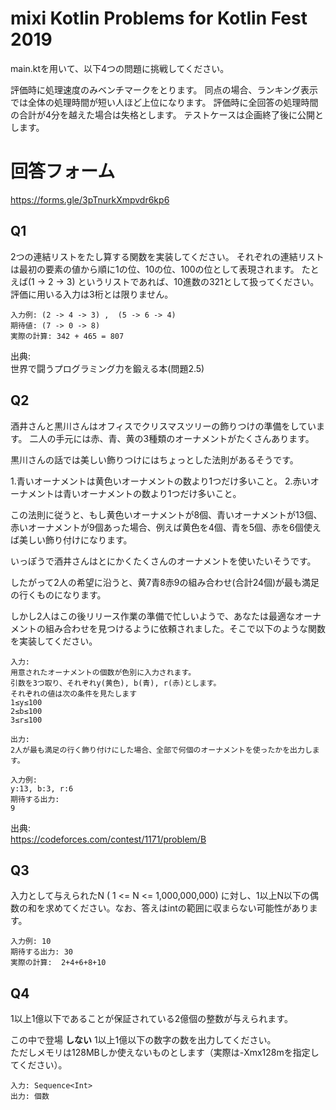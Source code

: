 # mixi Kotlin Problems for Kotlin Fest 2019

main.ktを用いて、以下4つの問題に挑戦してください。

評価時に処理速度のみベンチマークをとります。
同点の場合、ランキング表示では全体の処理時間が短い人ほど上位になります。
評価時に全回答の処理時間の合計が4分を越えた場合は失格とします。
テストケースは企画終了後に公開とします。

# 回答フォーム

https://forms.gle/3pTnurkXmpvdr6kp6

## Q1

2つの連結リストをたし算する関数を実装してください。
それぞれの連結リストは最初の要素の値から順に1の位、10の位、100の位として表現されます。
たとえば(1 -> 2 -> 3) というリストであれば、10進数の321として扱ってください。
評価に用いる入力は3桁とは限りません。

```
入力例: (2 -> 4 -> 3) ,  (5 -> 6 -> 4)
期待値: (7 -> 0 -> 8)
実際の計算: 342 + 465 = 807
```

出典:  
世界で闘うプログラミング力を鍛える本(問題2.5)


## Q2

酒井さんと黒川さんはオフィスでクリスマスツリーの飾りつけの準備をしています。
二人の手元には赤、青、黄の3種類のオーナメントがたくさんあります。

黒川さんの話では美しい飾りつけにはちょっとした法則があるそうです。

1.青いオーナメントは黄色いオーナメントの数より1つだけ多いこと。
2.赤いオーナメントは青いオーナメントの数より1つだけ多いこと。

この法則に従うと、もし黄色いオーナメントが8個、青いオーナメントが13個、赤いオーナメントが9個あった場合、例えば黄色を4個、青を5個、赤を6個使えば美しい飾り付けになります。

いっぽうで酒井さんはとにかくたくさんのオーナメントを使いたいそうです。

したがって2人の希望に沿うと、黄7青8赤9の組み合わせ(合計24個)が最も満足の行くものになります。

しかし2人はこの後リリース作業の準備で忙しいようで、あなたは最適なオーナメントの組み合わせを見つけるように依頼されました。そこで以下のような関数を実装してください。

```
入力:
用意されたオーナメントの個数が色別に入力されます。
引数を3つ取り、それぞれy(黄色), b(青), r(赤)とします。
それぞれの値は次の条件を見たします
1≤y≤100
2≤b≤100
3≤r≤100

出力:
2人が最も満足の行く飾り付けにした場合、全部で何個のオーナメントを使ったかを出力します。

入力例:
y:13, b:3, r:6
期待する出力:
9
```

出典:  
https://codeforces.com/contest/1171/problem/B

## Q3

入力として与えられたN ( 1 <= N <= 1,000,000,000) に対し、1以上N以下の偶数の和を求めてください。なお、答えはintの範囲に収まらない可能性があります。

```
入力例: 10
期待する出力: 30
実際の計算:  2+4+6+8+10
```

## Q4

1以上1億以下であることが保証されている2億個の整数が与えられます。

この中で登場 **しない** 1以上1億以下の数字の数を出力してください。  
ただしメモリは128MBしか使えないものとします（実際は-Xmx128mを指定してください）。

```
入力: Sequence<Int>
出力: 個数
```
